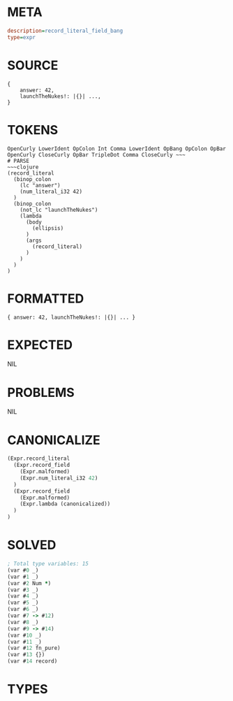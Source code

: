 # META
~~~ini
description=record_literal_field_bang
type=expr
~~~
# SOURCE
~~~roc
{
    answer: 42,
    launchTheNukes!: |{}| ...,
}
~~~
# TOKENS
~~~text
OpenCurly LowerIdent OpColon Int Comma LowerIdent OpBang OpColon OpBar OpenCurly CloseCurly OpBar TripleDot Comma CloseCurly ~~~
# PARSE
~~~clojure
(record_literal
  (binop_colon
    (lc "answer")
    (num_literal_i32 42)
  )
  (binop_colon
    (not_lc "launchTheNukes")
    (lambda
      (body
        (ellipsis)
      )
      (args
        (record_literal)
      )
    )
  )
)
~~~
# FORMATTED
~~~roc
{ answer: 42, launchTheNukes!: |{}| ... }
~~~
# EXPECTED
NIL
# PROBLEMS
NIL
# CANONICALIZE
~~~clojure
(Expr.record_literal
  (Expr.record_field
    (Expr.malformed)
    (Expr.num_literal_i32 42)
  )
  (Expr.record_field
    (Expr.malformed)
    (Expr.lambda (canonicalized))
  )
)
~~~
# SOLVED
~~~clojure
; Total type variables: 15
(var #0 _)
(var #1 _)
(var #2 Num *)
(var #3 _)
(var #4 _)
(var #5 _)
(var #6 _)
(var #7 -> #12)
(var #8 _)
(var #9 -> #14)
(var #10 _)
(var #11 _)
(var #12 fn_pure)
(var #13 {})
(var #14 record)
~~~
# TYPES
~~~roc
~~~
